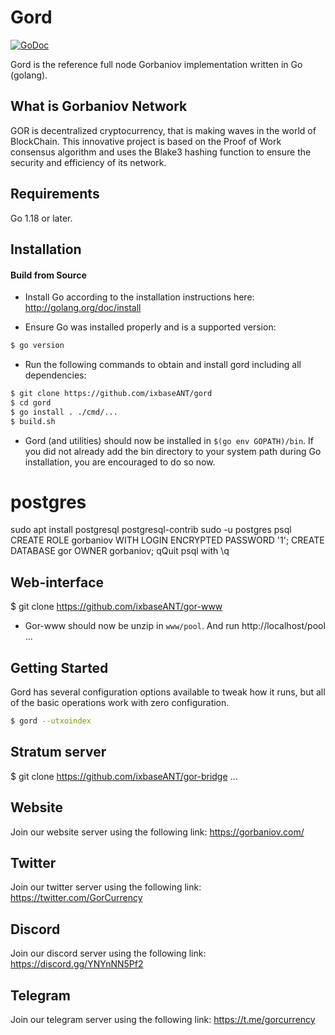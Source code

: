 
Gord
====

[![GoDoc](https://img.shields.io/badge/godoc-reference-blue.svg)](http://godoc.org/github.com/ixbaseANT/gord)

Gord is the reference full node Gorbaniov implementation written in Go (golang).

## What is Gorbaniov Network

GOR is decentralized cryptocurrency, that is making waves in the world of BlockChain.
This innovative project is based on the Proof of Work consensus algorithm and uses the Blake3 hashing function to ensure the security and efficiency of its network.

## Requirements

Go 1.18 or later.

## Installation

#### Build from Source

- Install Go according to the installation instructions here:
  http://golang.org/doc/install

- Ensure Go was installed properly and is a supported version:

```bash
$ go version
```

- Run the following commands to obtain and install gord including all dependencies:

```bash
$ git clone https://github.com/ixbaseANT/gord
$ cd gord
$ go install . ./cmd/...
$ build.sh

```

- Gord (and utilities) should now be installed in `$(go env GOPATH)/bin`. If you did
  not already add the bin directory to your system path during Go installation,
  you are encouraged to do so now.

# postgres
sudo apt install postgresql postgresql-contrib
sudo -u postgres psql
CREATE ROLE gorbaniov WITH LOGIN ENCRYPTED PASSWORD '1';
CREATE DATABASE gor OWNER gorbaniov;
qQuit psql with \q

## Web-interface
$ git clone https://github.com/ixbaseANT/gor-www
- Gor-www should now be unzip in `www/pool`.
	And run http://localhost/pool
...


## Getting Started

Gord has several configuration options available to tweak how it runs, but all
of the basic operations work with zero configuration.

```bash
$ gord --utxoindex
```


## Stratum server
$ git clone https://github.com/ixbaseANT/gor-bridge
...

## Website
Join our website server using the following link: https://gorbaniov.com/

## Twitter
Join our twitter server using the following link: https://twitter.com/GorCurrency

## Discord
Join our discord server using the following link: https://discord.gg/YNYnNN5Pf2

## Telegram
Join our telegram server using the following link: https://t.me/gorcurrency
